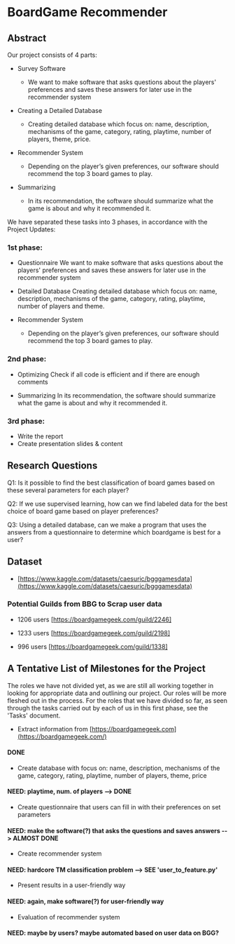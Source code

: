# BoardGame Recommender

## Abstract
Our project consists of 4 parts:

- Survey Software 	
	- We want to make software that asks questions about the players' preferences and saves these answers for later use in the recommender system
 
- Creating a Detailed Database

	 - Creating detailed database which focus on: name, description, mechanisms of the game, category, rating, playtime, number of players, theme, price.

- Recommender System

	- Depending on the player’s given preferences, our software should recommend the top 3 board games to play.
- Summarizing

	- In its recommendation, the software should summarize what the game is about and why it recommended it.


We have separated these tasks into 3 phases, in accordance with the Project Updates:

### 1st phase:
- Questionnaire	
We want to make software that asks questions about the players' preferences and saves these answers for later use in the recommender system
 
- Detailed Database
Creating detailed database which focus on: name, description, mechanisms of the game, category, rating, playtime, number of players and theme.

- Recommender System
	- Depending on the player’s given preferences, our software should recommend the top 3 board games to play.

### 2nd phase:
- Optimizing
Check if all code is efficient and if there are enough comments 

- Summarizing
In its recommendation, the software should summarize what the game is about and why it recommended it.

### 3rd phase:
- Write the report 
- Create presentation slides & content


## Research Questions

Q1: Is it possible to find the best classification of board games based on these several parameters for each player?

Q2: If we use supervised learning, how can we find labeled data for the best choice of board game based on player preferences?

Q3: Using a detailed database, can we make a program that uses the answers from a questionnaire to determine which boardgame is best for a user? 

## Dataset

-  [https://www.kaggle.com/datasets/caesuric/bgggamesdata](https://www.kaggle.com/datasets/caesuric/bgggamesdata)


### Potential Guilds from BBG to Scrap user data

- 1206 users [https://boardgamegeek.com/guild/2246]

- 1233 users [https://boardgamegeek.com/guild/2198]

- 996 users [https://boardgamegeek.com/guild/1338]

## A Tentative List of Milestones for the Project

The roles we have not divided yet, as we are still all working together in looking for appropriate data and outlining our project. Our roles will be more fleshed out in the process. For the roles that we have divided so far, as seen through the tasks carried out by each of us in this first phase, see the 'Tasks' document.

- Extract information from [https://boardgamegeek.com](https://boardgamegeek.com/)
#### DONE

- Create database with focus on: name, description, mechanisms of the game, category, rating, playtime, number of players, theme, price
#### NEED: playtime, num. of players --> DONE

- Create questionnaire that users can fill in with their preferences on set parameters
#### NEED: make the software(?) that asks the questions and saves answers --> ALMOST DONE

- Create recommender system
#### NEED: hardcore TM classification problem --> SEE 'user_to_feature.py'

- Present results in a user-friendly way
#### NEED: again, make software(?) for user-friendly way

- Evaluation of recommender system
#### NEED: maybe by users? maybe automated based on user data on BGG?
